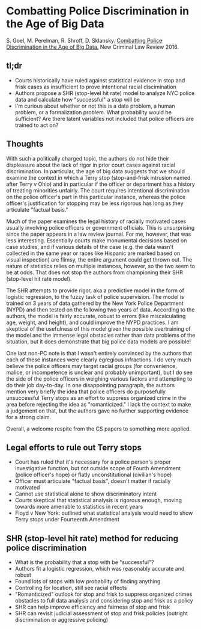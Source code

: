 # Combatting Police Discrimination in the Age of Big Data

S. Goel, M. Perelman, R. Shroff, D. Sklansky. [Combatting Police Discrimination in the Age of Big Data.](https://5harad.com/papers/policing-the-police.pdf) New Criminal Law Review 2016. 

## tl;dr
 - Courts historically have ruled against statistical evidence in stop and frisk cases as insufficient to prove intentional racial discimination
 - Authors propose a SHR (stop-level hit rate) model to analyze NYC police data and calculate how "successful" a stop will be
 - I'm curious about whether or not this is a data problem, a human problem, or a formalization problem. What probability would be sufficient? Are there latent variables not included that police officers are trained to act on? 

## Thoughts
With such a politically charged topic, the authors do not hide their displeasure about the lack of rigor in prior court cases against racial discrimination. In particular, the age of big data suggests that we should examine the context in which a Terry stop (stop-and-frisk intrusion named after Terry v Ohio) and in particular if the officer or department has a history of treating minorities unfairly. The court requires intentional discrimination on the police officer's part in this particular instance, whereas the police officer's justification for stopping may be less rigorous has long as they articulate "factual basis."

Much of the paper examines the legal history of racially motivated cases usually involving police officers or government officials. This is unsurprising since the paper appears in a law review journal. For me, however, that was less interesting. Essentially courts make monumental decisions based on case studies, and if various details of the case (e.g. the data wasn't collected in the same year or races like Hispanic are marked based on visual inspection) are flimsy, the entire argument could get thrown out. The nature of statistics relies on multiple instances, however, so the two seem to be at odds. That does not stop the authors from championing their SHR (stop-level hit rate model).

The SHR attempts to provide rigor, aka a predictive model in the form of logistic regression, to the fuzzy task of police supervision. The model is trained on 3 years of data gathered by the New York Police Department (NYPD) and then tested on the following two years of data. According to the authors, the model is fairly accurate, robust to errors (like miscalculating age, weight, and height), and could improve the NYPD practices. I am skeptical of the usefulness of this model given the possible overtraining of the model and the immense legal obstacles rather than data problems of the situation, but it does demonstrate that big police data models are possible!

One last non-PC note is that I wasn't entirely convinced by the authors that each of these instances were clearly egregious infractions. I do very much believe the police officers may target racial groups (for convenience, malice, or incompetence is unclear and probably unimportant), but I do see the side of the police officers in weighing various factors and attempting to do their job day-to-day. In one disappointing paragraph, the authors mention very briefly the idea that police officers do purposefully unsuccessful Terry stops as an effort to suppress organized crime in the area before rejecting the idea as "romanticized." I lack the context to make a judgement on that, but the authors gave no further supporting evidence for a strong claim. 

Overall, a welcome respite from the CS papers to something more applied. 

## Legal efforts to rule out Terry stops
 - Court has ruled that it's necessary for a police person's proper investigative function, but not outside scope of Fourth Amendment (police officer's hope) or flatly unconstitutional (civilian's hope)
 - Officer must articulate "factual basis", doesn't matter if racially motivated
 - Cannot use statistical alone to show discriminatory intent 
 - Courts skeptical that statistical analysis is rigorous enough, moving towards more amenable to statistics in recent years
 - Floyd v New York: outlined what statistical analysis would need to show
Terry stops under Fourteenth Amendment 

## SHR (stop-level hit rate) method for reducing police discrimination
- What is the probability that a stop with be "successful"?
- Authors fit a logistic regression, which was reasonably accurate and robust
- Found lots of stops with low probability of finding anything
- Controlling for location, still see racial effects
- "Romanticized" outlook for stop and frisk to suppress organized crimes
obstacles to full data analysis and considering stop and frisk as a policy
- SHR can help improve efficiency and fairness of stop and frisk
- SHR can revisit judicial assessment of stop and frisk policies (outright discrimination or aggressive policing)